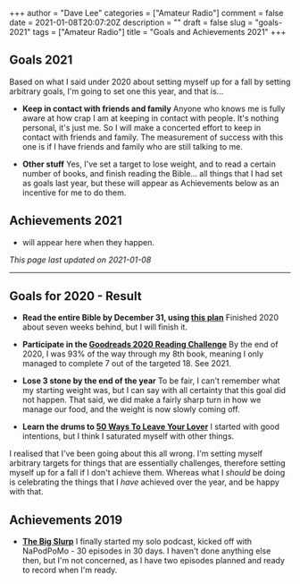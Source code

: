 +++
author = "Dave Lee"
categories = ["Amateur Radio"]
comment = false
date = 2021-01-08T20:07:20Z
description = ""
draft = false
slug = "goals-2021"
tags = ["Amateur Radio"]
title = "Goals and Achievements 2021"
+++


## Goals 2021

Based on what I said under 2020 about setting myself up for a fall by setting arbitrary goals, I'm going to set one this year, and that is...

* **Keep in contact with friends and family**
Anyone who knows me is fully aware at how crap I am at keeping in contact with people.  It's nothing personal, it's just me.  So I will make a concerted effort to keep in contact with friends and family.  The measurement of success with this one is if I have friends and family who are still talking to me.

* **Other stuff**
Yes, I've set a target to lose weight, and to read a certain number of books, and finish reading the Bible... all things that I had set as goals last year, but these will appear as Achievements below as an incentive for me to do them.

## Achievements 2021

* will appear here when they happen.

_This page last updated on 2021-01-08_
_&nbsp;_

---

## Goals for 2020 - Result

* **Read the entire Bible by December 31, using [this plan](https://www.bible.com/en-GB/reading-plans/10819-the-one-year-chronological-bible)**
Finished 2020 about seven weeks behind, but I will finish it.

* **Participate in the [Goodreads 2020 Reading Challenge](https://www.goodreads.com/user_challenges/19193879)**
By the end of 2020, I was 93% of the way through my 8th book, meaning I only managed to complete 7 out of the targeted 18.  See 2021.

* **Lose 3 stone by the end of the year**
To be fair, I can't remember what my starting weight was, but I can say with all certainty that this goal did not happen.  That said, we did make a fairly sharp turn in how we manage our food, and the weight is now slowly coming off.

* **Learn the drums to [50 Ways To Leave Your Lover](https://en.wikipedia.org/wiki/50_Ways_to_Leave_Your_Lover)**
I started with good intentions, but I think I saturated myself with other things.

I realised that I've been going about this all wrong.  I'm setting myself arbitrary targets for things that are essentially challenges, therefore setting myself up for a fall if I don't achieve them.  Whereas what I _should_ be doing is celebrating the things that I _have_ achieved over the year, and be happy with that.

## Achievements 2019

* **[The Big Slurp](https://thelovebug.org/slurp)**
I finally started my solo podcast, kicked off with NaPodPoMo - 30 episodes in 30 days.  I haven't done anything else then, but I'm not concerned, as I have two episodes planned and ready to record when I'm ready.
